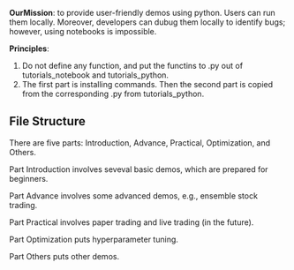 **OurMission**: to provide user-friendly demos using python. Users can run them locally. Moreover, developers can dubug them locally to identify bugs; however, using notebooks is impossible.


**Principles**: 

1) Do not define any function, and put the functins to .py out of tutorials_notebook and tutorials_python.
2) The first part is installing commands. Then the second part is copied from the corresponding .py from tutorials_python.


## File Structure
There are five parts: Introduction, Advance, Practical, Optimization, and Others.

Part Introduction involves seveval basic demos, which are prepared for beginners.

Part Advance involves some advanced demos, e.g., ensemble stock trading.

Part Practical involves paper trading and live trading (in the future).

Part Optimization puts hyperparameter tuning.

Part Others puts other demos.



